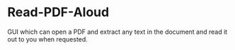 # Read-PDF-Aloud
GUI which can open a PDF and extract any text in the document and read it out to you when requested.
